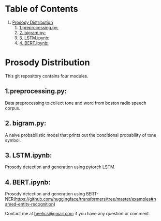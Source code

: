 
# Table of Contents

1.  [Prosody Distribution](#org49300f0)
    1.  [1.preprocessing.py:](#org81ec9d8)
    2.  [2. bigram.py:](#orgc33eb6f)
    3.  [3. LSTM.ipynb:](#orge3a8f88)
    4.  [4. BERT.ipynb:](#orgf2814b9)


<a id="org49300f0"></a>

# Prosody Distribution

This git repository contains four modules.


<a id="org81ec9d8"></a>

## 1.preprocessing.py:

Data preprocessing to collect tone and word from boston radio speech corpus.


<a id="orgc33eb6f"></a>

## 2. bigram.py:

A naive probabilistic model that prints out the conditional probability of tone symbol.


<a id="orge3a8f88"></a>

## 3. LSTM.ipynb:

Prosody detection and generation using pytorch LSTM.


<a id="orgf2814b9"></a>

## 4. BERT.ipynb:

Prosody detection and generation using BERT-NER(<https://github.com/huggingface/transformers/tree/master/examples#named-entity-recognition>)

Contact me at heehcs@gmail.com if you have any question or comment.

